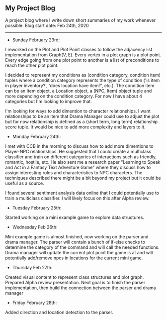 ## My Project Blog

A project blog where I write down short summaries of my work whenever possible. Blog start date: Feb 24th, 2020
______

- Sunday February 23rd:

I reworked on the Plot and Plot Point classes to follow the adjacency list implementation from Graph(V, E).
Every vertex in a plot graph is a plot point.
Every edge going from one plot point to another is a list of preconditions to reach the other plot point.

I decided to represent my conditions as (condition category, condition item) tuples where a condition category represents
the type of condition ('is item in player inventory?', 'does location have item?', etc.). The condition item can be an
Item object, a Location object, a (NPC, Item) object tuple and more depending on the condition category. For now I have
about 4 categories but I'm looking to improve that.

I'm looking for ways to add dimention to character relationships. I want relationships to be an item that Drama Manager
could use to adjust the plot but for now relationship is defined as a (short term, long term) relationship score tuple.
It would be nice to add more complexity and layers to it.

- Monday February 24th:

I met with CCB in the morning to discuss how to add more dimentions to Player-NPC relationships. He suggested that I could create a multiclass classifier and train on different categories of interactions such as friendly, romantic, hostile, etc.
He also sent me a research paper "Learning to Speak and Act in a Fantasy Text Adventure Game" where they discuss how to assign
interesting roles and characteristics to NPC characters. The techniques described there might be a bit beyond my project but
it could be useful as a source.

I found several sentiment analysis data online that I could potentially use to train a multiclass classifier. I will likely focus on this after Alpha review.

- Tuesday February 25th:

Started working on a mini example game to explore data structures.

- Wednesday Feb 26th:

Mini example game is almost finished, now working on the parser and drama manager. The parser will contain a bunch of if-else checks to determine the category of the command and will call the needed functions. Drama manager will update the current plot point the game is at and will potentially add/remove npcs in locations for the current mini game.

- Thursday Feb 27th:

Created visual content to represent class structures and plot graph. Prepared Alpha review presentation. Next goal is to finish the parser implementation, then build the connection between the parser and drama manager

- Friday February 28th:

Added direction and location detection to the parser.
